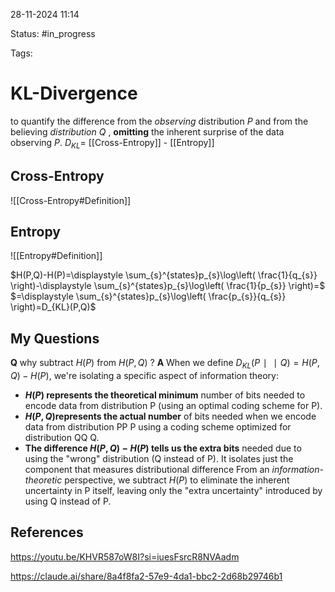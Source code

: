

28-11-2024 11:14

Status: #in_progress

Tags:

# KL-Divergence

to quantify the difference from the *observing* distribution $P$ and from the believing *distribution* $Q$ , **omitting** the inherent surprise of the data observing $P$.
$D_{KL}=$ [[Cross-Entropy]] - [[Entropy]]
## Cross-Entropy
![[Cross-Entropy#Definition]]
## Entropy
![[Entropy#Definition]]

$H(P,Q)-H(P)=\displaystyle \sum_{s}^{states}p_{s}\log\left( \frac{1}{q_{s}} \right)-\displaystyle \sum_{s}^{states}p_{s}\log\left( \frac{1}{p_{s}} \right)=$
$=\displaystyle \sum_{s}^{states}p_{s}\log\left( \frac{p_{s}}{q_{s}} \right)=D_{KL}(P,Q)$

## My Questions
**Q**
why subtract $H(P)$ from $H(P,Q)$ ?
**A**
When we define $D_{KL}(P∣∣Q)=H(P,Q)−H(P)$, we're isolating a specific aspect of information theory:
- **$H(P)$ represents the theoretical minimum** number of bits needed to encode data from distribution P (using an optimal coding scheme for P).
- **$H(P,Q)$represents the actual number** of bits needed when we encode data from distribution PP P using a coding scheme optimized for distribution QQ Q.
- **The difference $H(P,Q)−H(P)$ tells us the extra bits** needed due to using the "wrong" distribution (Q instead of P).
It isolates just the component that measures distributional difference
From an *information-theoretic* perspective, we subtract  $H(P)$ to eliminate the inherent uncertainty in P itself, leaving only the "extra uncertainty" introduced by using Q instead of P.
## References

https://youtu.be/KHVR587oW8I?si=iuesFsrcR8NVAadm

https://claude.ai/share/8a4f8fa2-57e9-4da1-bbc2-2d68b29746b1